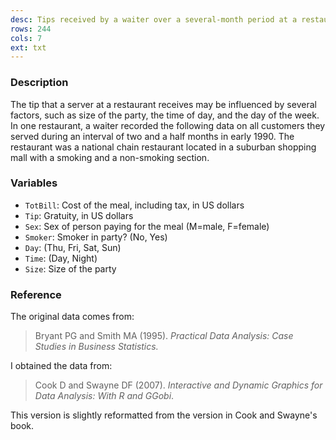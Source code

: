 ```yaml
---
desc: Tips received by a waiter over a several-month period at a restaurant
rows: 244
cols: 7
ext: txt
---
```


### Description

The tip that a server at a restaurant receives may be influenced by several factors, such as size of the party, the time of day, and the day of the week. In one restaurant, a waiter recorded the following data on all customers they served during an interval of two and a half months in early 1990. The restaurant was a national chain restaurant located in a suburban shopping mall with a smoking and a non-smoking section.

### Variables

* `TotBill`: Cost of the meal, including tax, in US dollars
* `Tip`: Gratuity, in US dollars
* `Sex`: Sex of person paying for the meal (M=male, F=female)
* `Smoker`: Smoker in party? (No, Yes)
* `Day`: (Thu, Fri, Sat, Sun)
* `Time`: (Day, Night)
* `Size`: Size of the party

### Reference

The original data comes from:

> Bryant PG and Smith MA (1995). *Practical Data Analysis: Case Studies in Business Statistics.*

I obtained the data from:

> Cook D and Swayne DF (2007). *Interactive and Dynamic Graphics for Data Analysis: With R and GGobi*.

This version is slightly reformatted from the version in Cook and Swayne's book.

